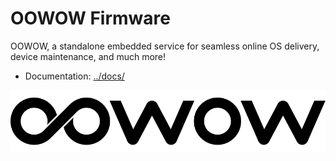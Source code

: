OOWOW Firmware
==============

OOWOW, a standalone embedded service for seamless online OS delivery,
device maintenance, and much more!

- Documentation: [../docs/](../docs/)

![OOWOW](../docs/media/oowow-logo.svg)
